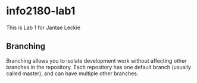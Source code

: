 # info2180-lab1
This is Lab 1 for Jantae Leckie

## Branching
Branching allows you to isolate development work without
affecting other branches in the repository. Each repository
has one default branch (usually called master), and can have 
multiple other branches.